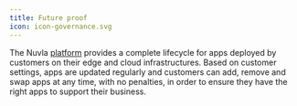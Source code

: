 ```yaml
---
title: Future proof
icon: icon-governance.svg
---
```


The Nuvla [platform](/platform) provides a complete lifecycle for apps deployed by customers on their edge and cloud infrastructures. Based on customer settings, apps are updated regularly and customers can add, remove and swap apps at any time, with no penalties, in order to ensure they have the right apps to support their business.
